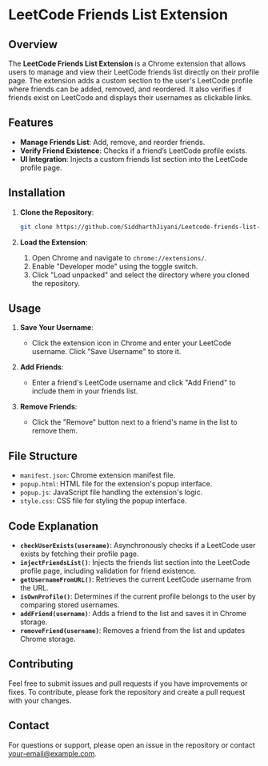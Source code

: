 # LeetCode Friends List Extension

## Overview

The **LeetCode Friends List Extension** is a Chrome extension that allows users to manage and view their LeetCode friends list directly on their profile page. The extension adds a custom section to the user's LeetCode profile where friends can be added, removed, and reordered. It also verifies if friends exist on LeetCode and displays their usernames as clickable links.

## Features

- **Manage Friends List**: Add, remove, and reorder friends.
- **Verify Friend Existence**: Checks if a friend’s LeetCode profile exists.
- **UI Integration**: Injects a custom friends list section into the LeetCode profile page.

## Installation

1. **Clone the Repository**:

   ```bash
   git clone https://github.com/SiddharthJiyani/Leetcode-friends-list-extention.git
   ```

2. **Load the Extension**:

   1. Open Chrome and navigate to `chrome://extensions/`.
   2. Enable "Developer mode" using the toggle switch.
   3. Click "Load unpacked" and select the directory where you cloned the repository.

## Usage

1. **Save Your Username**:
   - Click the extension icon in Chrome and enter your LeetCode username. Click "Save Username" to store it.

2. **Add Friends**:
   - Enter a friend's LeetCode username and click "Add Friend" to include them in your friends list.

3. **Remove Friends**:
   - Click the "Remove" button next to a friend's name in the list to remove them.

## File Structure

- `manifest.json`: Chrome extension manifest file.
- `popup.html`: HTML file for the extension's popup interface.
- `popup.js`: JavaScript file handling the extension's logic.
- `style.css`: CSS file for styling the popup interface.

## Code Explanation

- **`checkUserExists(username)`**: Asynchronously checks if a LeetCode user exists by fetching their profile page.
- **`injectFriendsList()`**: Injects the friends list section into the LeetCode profile page, including validation for friend existence.
- **`getUsernameFromURL()`**: Retrieves the current LeetCode username from the URL.
- **`isOwnProfile()`**: Determines if the current profile belongs to the user by comparing stored usernames.
- **`addFriend(username)`**: Adds a friend to the list and saves it in Chrome storage.
- **`removeFriend(username)`**: Removes a friend from the list and updates Chrome storage.

## Contributing

Feel free to submit issues and pull requests if you have improvements or fixes. To contribute, please fork the repository and create a pull request with your changes.

## Contact

For questions or support, please open an issue in the repository or contact [your-email@example.com](mailto:sidjiyani2003@example.com).

